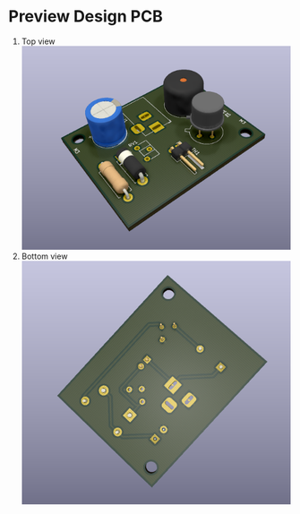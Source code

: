 # Preview Design PCB

1. Top view  
![top-view](top.png)
3. Bottom view  
![bottom-view](bottom.png)
